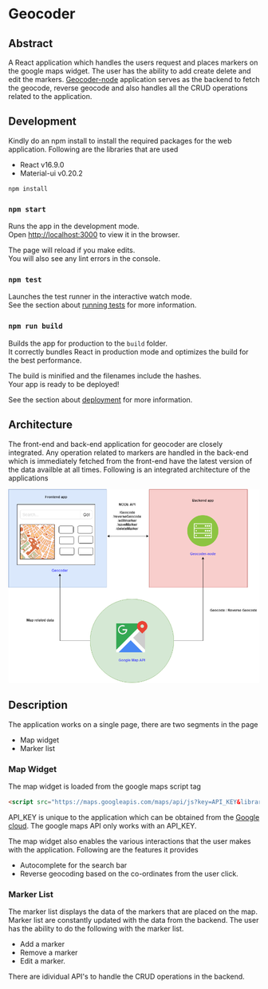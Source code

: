 
# Geocoder

## Abstract

A React application which handles the users request and places markers on the google maps widget. The user has the ability to add create delete and edit the markers. [Geocoder-node](https://github.com/dhirajsriram/geocoder-node) application serves as the backend to fetch the geocode, reverse geocode and also handles all the CRUD operations related to the application.

## Development

Kindly do an npm install to install the required packages for the web application. Following are the libraries that are used
- React v16.9.0
- Material-ui v0.20.2

```
npm install 
```

### `npm start`

Runs the app in the development mode.<br>
Open [http://localhost:3000](http://localhost:3000) to view it in the browser.

The page will reload if you make edits.<br>
You will also see any lint errors in the console.

### `npm test`

Launches the test runner in the interactive watch mode.<br>
See the section about [running tests](https://facebook.github.io/create-react-app/docs/running-tests) for more information.

### `npm run build`

Builds the app for production to the `build` folder.<br>
It correctly bundles React in production mode and optimizes the build for the best performance.

The build is minified and the filenames include the hashes.<br>
Your app is ready to be deployed!

See the section about [deployment](https://facebook.github.io/create-react-app/docs/deployment) for more information.

## Architecture

The front-end and back-end application for geocoder are closely integrated. Any operation related to markers are handled in the back-end which is immediately fetched from the front-end have the latest version of the data availble at all times. Following is an integrated architecture of the applications
<p align="center"><img src="/geocoder.png"></p>

## Description

The application works on a single page, there are two segments in the page
- Map widget
- Marker list

### Map Widget

The map widget is loaded from the google maps script tag

```html
<script src="https://maps.googleapis.com/maps/api/js?key=API_KEY&libraries=places&sensor=false"></script>
```

API_KEY is unique to the application which can be obtained from the [Google cloud](https://console.developers.google.com). The google maps API only works with an API_KEY. 

The map widget also enables the various interactions that the user makes with the application. Following are the features it provides
- Autocomplete for the search bar
- Reverse geocoding based on the co-ordinates from the user click.

### Marker List

The marker list displays the data of the markers that are placed on the map. Marker list are constantly updated with the data from the backend. The user has the ability to do the following with the marker list.
- Add a marker
- Remove a marker
- Edit a marker.

There are idividual API's to handle the CRUD operations in the backend.



